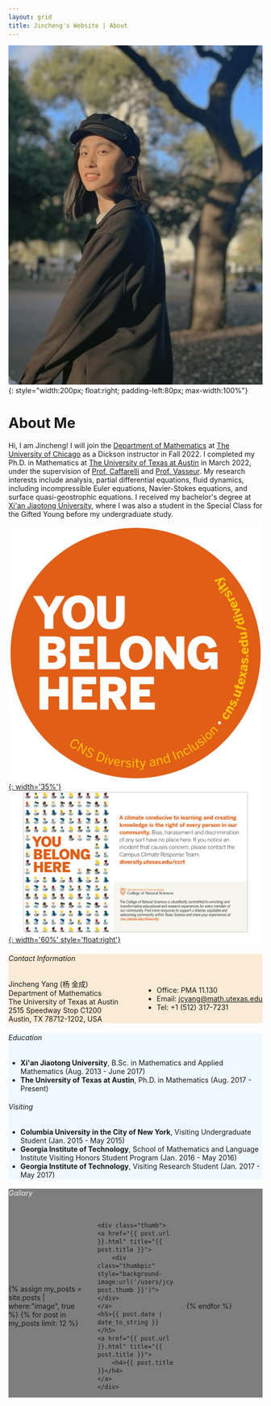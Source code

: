 ```yaml
---
layout: grid
title: Jincheng's Website | About
---
```


<div class="content" markdown="1">

![Photo](/users/jcyang/assets/images/photo7.jpg){: style="width:200px; float:right; padding-left:80px; max-width:100%"}

# About Me

Hi, I am Jincheng! I will join the [Department of Mathematics](https://mathematics.uchicago.edu) at [The University of Chicago](https://www.uchicago.edu) as a Dickson instructor in Fall 2022. I completed my Ph.D. in Mathematics at [The University of Texas at Austin](https://www.utexas.edu) in March 2022, under the supervision of [Prof. Caffarelli](https://web.ma.utexas.edu/users/caffarel/) and [Prof. Vasseur](https://web.ma.utexas.edu/users/vasseur/). My research interests include analysis, partial differential equations, fluid dynamics, including incompressible Euler equations, Navier-Stokes equations, and surface quasi-geostrophic equations. I received my bachelor's degree at [Xi'an Jiaotong University](http://www.xjtu.edu.cn), where I was also a student in the Special Class for the Gifted Young before my undergraduate study. 

</div>

<div style="background:white">
<div class="content" markdown="1">

[![You Belong Here](/users/jcyang/assets/images/YouBelongHere.jpg){: width='35%'}](https://cns.utexas.edu/diversity)
[![You Belong Here Flyer](/users/jcyang/assets/images/YouBelongHereFlyer.svg){: width='60%' style='float:right'}](/users/jcyang/assets/files/YouBelongHereFlyer.pdf)

</div>
</div>

<div style="background:antiquewhite">
<div class="content" markdown="1">

###### Contact Information

<div style="float:right">
<div style="display:inline" markdown="1">

- Office: PMA 11.130
- Email: [jcyang@math.utexas.edu](mailto:jcyang@math.utexas.edu)
- Tel: +1 (512) 317-7231

</div>
</div>

<div>
<p style="margin:0px; padding:0px">
Jincheng Yang (杨 金成)
</p>
<p style="margin:0px; padding:0px">
Department of Mathematics
</p>
<p style="margin:0px; padding:0px">
The University of Texas at Austin
</p>
<p style="margin:0px; padding:0px">
2515 Speedway Stop C1200
</p>
<p style="margin-top:0px; padding:0px">
Austin, TX 78712-1202, USA
</p>
</div>

</div>
</div>

<div style="background: aliceblue">
<div class="content" markdown="1">

###### Education

- **Xi'an Jiaotong University**, B.Sc. in Mathematics and Applied Mathematics (Aug. 2013 - June 2017)
- **The University of Texas at Austin**, Ph.D. in Mathematics (Aug. 2017 - Present)

###### Visiting

- **Columbia University in the City of New York**, Visiting Undergraduate Student (Jan. 2015 - May 2015)
- **Georgia Institute of Technology**, School of Mathematics and Language Institute Visiting Honors Student Program (Jan. 2016 - May 2016)
- **Georgia Institute of Technology**, Visiting Research Student (Jan. 2017 - May 2017)

</div>
</div>


<div style="background:linear-gradient( rgba(0, 0, 0, 0.5), rgba(0, 0, 0, 0.5) ), url('/users/jcyang/assets/images/gallary.jpg');background-size:cover;background-position:center">
<div class="content">

<h6 style="color: #EEE">Gallary</h6>

<div style="display:grid;grid-template-columns:30% 30% 30%;align-items:center;justify-content:space-between;grid-row-gap:2.5em">

{% assign my_posts = site.posts | where:"image", true %}
{% for post in my_posts limit: 12 %}

	<div class="thumb">
	<a href="{{ post.url }}.html" title="{{ post.title }}">
		<div class="thumbpic" style="background-image:url('/users/jcyang/assets/images/thumbnails/{{ post.thumb }}')"></div>
	</a>
	<h5>{{ post.date | date_to_string }}</h5>
	<a href="{{ post.url }}.html" title="{{ post.title }}">
		<h4>{{ post.title }}</h4>
	</a>
	</div>

{% endfor %}

</div>

</div>
</div>

